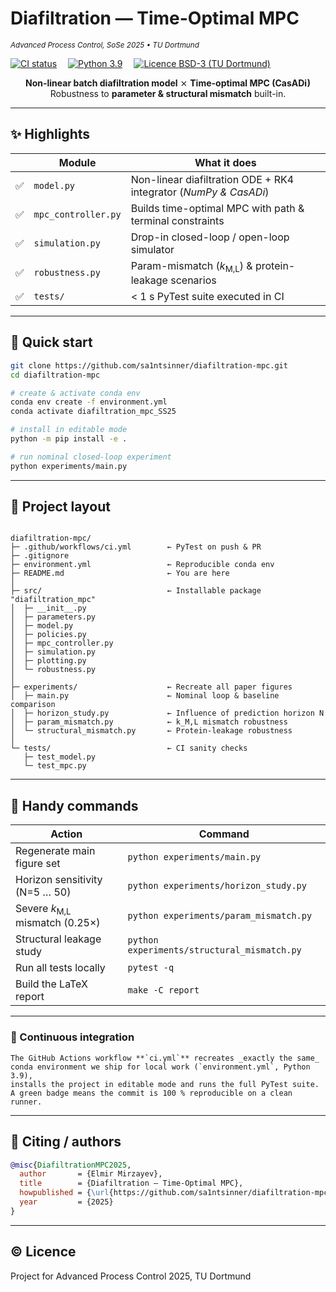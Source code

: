 # Diafiltration — Time-Optimal MPC  
<sub><em>Advanced Process Control, SoSe 2025 • TU Dortmund</em></sub>

[![CI status](https://github.com/sa1ntsinner/diafiltration-project/actions/workflows/ci.yml/badge.svg)](https://github.com/sa1ntsinner/diafiltration-project/actions) 
[![Python 3.9](https://img.shields.io/badge/python-3.9-blue?logo=python)](https://www.python.org/) 
[![Licence BSD-3 (TU Dortmund)](https://img.shields.io/badge/license-BSD--3--Clause-green)](#-licence)


<div align="center">

**Non-linear batch diafiltration model**   ⨯   **Time-optimal MPC (CasADi)**  
Robustness to **parameter & structural mismatch** built-in.

</div>

---

## ✨ Highlights

|   | Module | What it does |
|---|--------|--------------|
| ✅ | `model.py` | Non-linear diafiltration ODE + RK4 integrator (*NumPy & CasADi*) |
| ✅ | `mpc_controller.py` | Builds time-optimal MPC with path & terminal constraints |
| ✅ | `simulation.py` | Drop-in closed-loop / open-loop simulator |
| ✅ | `robustness.py` | Param-mismatch (*k*<sub>M,L</sub>) & protein-leakage scenarios |
| ✅ | `tests/` | < 1 s PyTest suite executed in CI |

---

## 🚀 Quick start

```bash
git clone https://github.com/sa1ntsinner/diafiltration-mpc.git
cd diafiltration-mpc

# create & activate conda env
conda env create -f environment.yml
conda activate diafiltration_mpc_SS25

# install in editable mode
python -m pip install -e .

# run nominal closed-loop experiment
python experiments/main.py
```

---

## 📂 Project layout
```text

diafiltration-mpc/
├─ .github/workflows/ci.yml        ← PyTest on push & PR
├─ .gitignore
├─ environment.yml                 ← Reproducible conda env
├─ README.md                       ← You are here
│
├─ src/                            ← Installable package "diafiltration_mpc"
│  ├─ __init__.py
│  ├─ parameters.py
│  ├─ model.py
│  ├─ policies.py
│  ├─ mpc_controller.py
│  ├─ simulation.py
│  ├─ plotting.py
│  └─ robustness.py
│
├─ experiments/                    ← Recreate all paper figures
│  ├─ main.py                      ← Nominal loop & baseline comparison
│  ├─ horizon_study.py             ← Influence of prediction horizon N
│  ├─ param_mismatch.py            ← k_M,L mismatch robustness
│  └─ structural_mismatch.py       ← Protein-leakage robustness
│
└─ tests/                          ← CI sanity checks
   ├─ test_model.py
   └─ test_mpc.py

```

---

## 🔧 Handy commands

| Action                                    | Command                                     |
| ----------------------------------------- | ------------------------------------------- |
| Regenerate main figure set                | `python experiments/main.py`                |
| Horizon sensitivity (N=5 … 50)            | `python experiments/horizon_study.py`       |
| Severe *k*<sub>M,L</sub> mismatch (0.25×) | `python experiments/param_mismatch.py`      |
| Structural leakage study                  | `python experiments/structural_mismatch.py` |
| Run all tests locally                     | `pytest -q`                                 |
| Build the LaTeX report                    | `make -C report`                            |


---

### 🧪 Continuous integration
```text
The GitHub Actions workflow **`ci.yml`** recreates _exactly the same_
conda environment we ship for local work (`environment.yml`, Python 3.9),
installs the project in editable mode and runs the full PyTest suite.  
A green badge means the commit is 100 % reproducible on a clean runner.
```

---

## 📜 Citing / authors
```bibtex
@misc{DiafiltrationMPC2025,
  author       = {Elmir Mirzayev},
  title        = {Diafiltration — Time‐Optimal MPC},
  howpublished = {\url{https://github.com/sa1ntsinner/diafiltration-mpc}},
  year         = {2025}
}
```

---

## © Licence
Project for Advanced Process Control 2025, TU Dortmund
